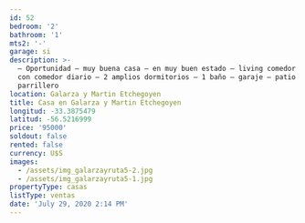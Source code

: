 ```yaml
---
id: 52
bedroom: '2'
bathroom: '1'
mts2: '-'
garage: si
description: >-
  – Oportunidad – muy buena casa – en muy buen estado – living comedor – cocina
  con comedor diario – 2 amplios dormitorios – 1 baño – garaje – patio con
  parrillero
location: Galarza y Martin Etchegoyen
title: Casa en Galarza y Martin Etchegoyen
longitud: -33.3875479
latitud: -56.5216999
price: '95000'
soldout: false
rented: false
currency: U$S
images:
  - /assets/img_galarzayruta5-2.jpg
  - /assets/img_galarzayruta5-1.jpg
propertyType: casas
listType: ventas
date: 'July 29, 2020 2:14 PM'
---
```


